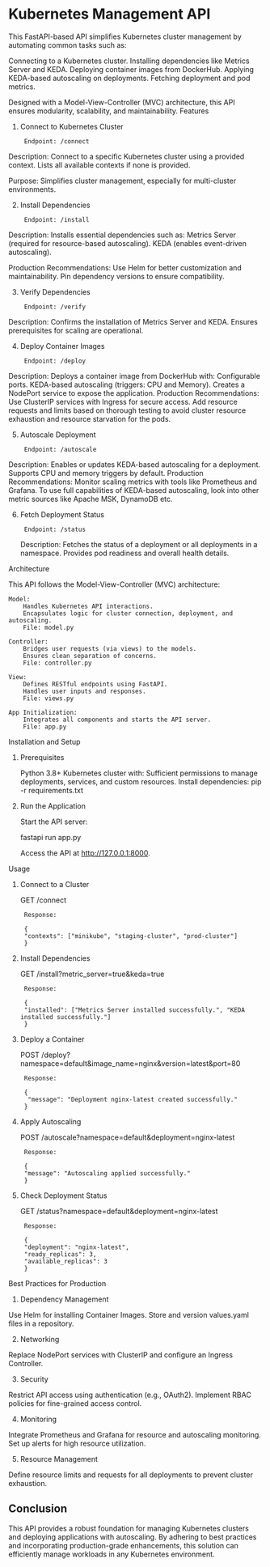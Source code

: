 # Kubernetes Management API

This FastAPI-based API simplifies Kubernetes cluster management by automating common tasks such as:

Connecting to a Kubernetes cluster.
Installing dependencies like Metrics Server and KEDA.
Deploying container images from DockerHub.
Applying KEDA-based autoscaling on deployments.
Fetching deployment and pod metrics.

Designed with a Model-View-Controller (MVC) architecture, this API ensures modularity, scalability, and maintainability.
Features

1. Connect to Kubernetes Cluster

        Endpoint: /connect
Description:
        Connect to a specific Kubernetes cluster using a provided context.
        Lists all available contexts if none is provided.

Purpose:
        Simplifies cluster management, especially for multi-cluster environments.

2. Install Dependencies

        Endpoint: /install
Description:
        Installs essential dependencies such as:
            Metrics Server (required for resource-based autoscaling).
            KEDA (enables event-driven autoscaling).

Production Recommendations:
        Use Helm for better customization and maintainability.
        Pin dependency versions to ensure compatibility.

3. Verify Dependencies

        Endpoint: /verify
Description:
        Confirms the installation of Metrics Server and KEDA.
        Ensures prerequisites for scaling are operational.

4. Deploy Container Images

        Endpoint: /deploy
Description:
        Deploys a container image from DockerHub with:
            Configurable ports.
            KEDA-based autoscaling (triggers: CPU and Memory).
        Creates a NodePort service to expose the application.
Production Recommendations:
        Use ClusterIP services with Ingress for secure access.
        Add resource requests and limits based on thorough testing to avoid cluster resource exhaustion and resource starvation for the pods.

5. Autoscale Deployment

        Endpoint: /autoscale
Description:
        Enables or updates KEDA-based autoscaling for a deployment.
        Supports CPU and memory triggers by default.
Production Recommendations:
        Monitor scaling metrics with tools like Prometheus and Grafana.
        To use full capabilities of KEDA-based autoscaling, look into other metric sources like Apache MSK, DynamoDB etc. 

6. Fetch Deployment Status

        Endpoint: /status
    Description:
        Fetches the status of a deployment or all deployments in a namespace.
        Provides pod readiness and overall health details.

Architecture

This API follows the Model-View-Controller (MVC) architecture:

    Model:
        Handles Kubernetes API interactions.
        Encapsulates logic for cluster connection, deployment, and autoscaling.
        File: model.py

    Controller:
        Bridges user requests (via views) to the models.
        Ensures clean separation of concerns.
        File: controller.py

    View:
        Defines RESTful endpoints using FastAPI.
        Handles user inputs and responses.
        File: views.py

    App Initialization:
        Integrates all components and starts the API server.
        File: app.py

Installation and Setup
1. Prerequisites

    Python 3.8+
    Kubernetes cluster with:
        Sufficient permissions to manage deployments, services, and custom resources.
    Install dependencies:
        pip -r requirements.txt

2. Run the Application

    Start the API server:

    fastapi run app.py

    Access the API at http://127.0.0.1:8000.

Usage
1. Connect to a Cluster

    GET /connect

        Response:
    
        {
        "contexts": ["minikube", "staging-cluster", "prod-cluster"]
        }

2. Install Dependencies

    GET /install?metric_server=true&keda=true

        Response:
    
        {
        "installed": ["Metrics Server installed successfully.", "KEDA installed successfully."]
        }

3. Deploy a Container

    POST /deploy?namespace=default&image_name=nginx&version=latest&port=80

        Response:
    
        {
         "message": "Deployment nginx-latest created successfully."
        }

4. Apply Autoscaling

    POST /autoscale?namespace=default&deployment=nginx-latest

        Response:

        {
        "message": "Autoscaling applied successfully."
        }

5. Check Deployment Status

    GET /status?namespace=default&deployment=nginx-latest

        Response:
    
        {
        "deployment": "nginx-latest",
        "ready_replicas": 3,
        "available_replicas": 3
        }


Best Practices for Production
1. Dependency Management

Use Helm for installing Container Images.
Store and version values.yaml files in a repository.

2. Networking

Replace NodePort services with ClusterIP and configure an Ingress Controller.

3. Security

Restrict API access using authentication (e.g., OAuth2).
Implement RBAC policies for fine-grained access control.

4. Monitoring

Integrate Prometheus and Grafana for resource and autoscaling monitoring.
Set up alerts for high resource utilization.

5. Resource Management

Define resource limits and requests for all deployments to prevent cluster exhaustion.

## Conclusion

This API provides a robust foundation for managing Kubernetes clusters and deploying applications with autoscaling. By adhering to best practices and incorporating production-grade enhancements, this solution can efficiently manage workloads in any Kubernetes environment.
